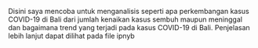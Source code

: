 Disini saya mencoba untuk menganalisis seperti apa perkembangan kasus COVID-19 di Bali dari jumlah kenaikan kasus sembuh maupun meninggal dan bagaimana trend yang terjadi pada kasus COVID-19 di Bali. Penjelasan lebih lanjut dapat dilihat pada file ipnyb
